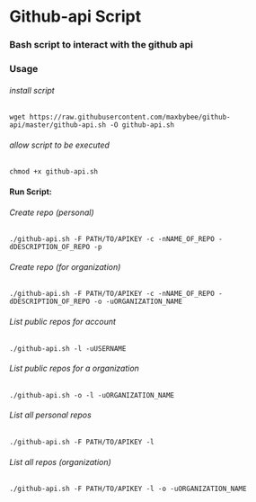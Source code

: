 # Github-api Script
### Bash script to interact with the github api


### Usage

###### install script

`wget https://raw.githubusercontent.com/maxbybee/github-api/master/github-api.sh -O github-api.sh`

###### allow script to be executed

`chmod +x github-api.sh`

#### Run Script:



###### Create repo (personal)
`./github-api.sh -F PATH/TO/APIKEY -c -nNAME_OF_REPO -dDESCRIPTION_OF_REPO -p`

###### Create repo (for organization)
`./github-api.sh -F PATH/TO/APIKEY -c -nNAME_OF_REPO -dDESCRIPTION_OF_REPO -o -uORGANIZATION_NAME`

###### List public repos for account
`./github-api.sh -l -uUSERNAME`

###### List public repos for a organization
`./github-api.sh -o -l -uORGANIZATION_NAME`


###### List all personal repos
`./github-api.sh -F PATH/TO/APIKEY -l`

###### List all repos (organization)
`./github-api.sh -F PATH/TO/APIKEY -l -o -uORGANIZATION_NAME`


